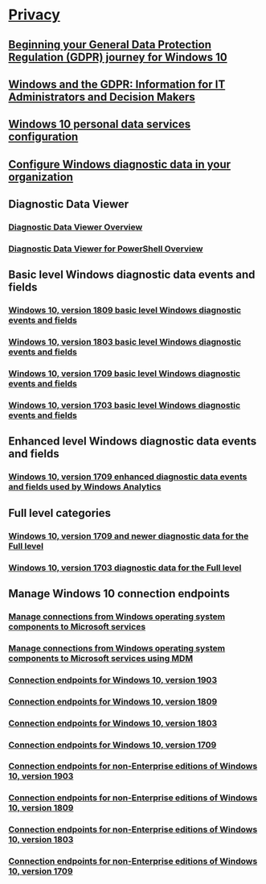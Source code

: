 # [Privacy](index.yml)
## [Beginning your General Data Protection Regulation (GDPR) journey for Windows 10](gdpr-win10-whitepaper.md)
## [Windows and the GDPR: Information for IT Administrators and Decision Makers](gdpr-it-guidance.md)
## [Windows 10 personal data services configuration](windows-personal-data-services-configuration.md)
## [Configure Windows diagnostic data in your organization](configure-windows-diagnostic-data-in-your-organization.md)
## Diagnostic Data Viewer
### [Diagnostic Data Viewer Overview](diagnostic-data-viewer-overview.md)
### [Diagnostic Data Viewer for PowerShell Overview](Microsoft-DiagnosticDataViewer.md)
## Basic level Windows diagnostic data events and fields
### [Windows 10, version 1809 basic level Windows diagnostic events and fields](basic-level-windows-diagnostic-events-and-fields-1809.md)
### [Windows 10, version 1803 basic level Windows diagnostic events and fields](basic-level-windows-diagnostic-events-and-fields-1803.md)
### [Windows 10, version 1709 basic level Windows diagnostic events and fields](basic-level-windows-diagnostic-events-and-fields-1709.md)
### [Windows 10, version 1703 basic level Windows diagnostic events and fields](basic-level-windows-diagnostic-events-and-fields-1703.md)
## Enhanced level Windows diagnostic data events and fields
### [Windows 10, version 1709 enhanced diagnostic data events and fields used by Windows Analytics](enhanced-diagnostic-data-windows-analytics-events-and-fields.md)
## Full level categories
### [Windows 10, version 1709 and newer diagnostic data for the Full level](windows-diagnostic-data.md)
### [Windows 10, version 1703 diagnostic data for the Full level](windows-diagnostic-data-1703.md)
## Manage Windows 10 connection endpoints
### [Manage connections from Windows operating system components to Microsoft services](manage-connections-from-windows-operating-system-components-to-microsoft-services.md)
### [Manage connections from Windows operating system components to Microsoft services using MDM](manage-connections-from-windows-operating-system-components-to-microsoft-services-using-MDM.md)
### [Connection endpoints for Windows 10, version 1903](manage-windows-1903-endpoints.md)
### [Connection endpoints for Windows 10, version 1809](manage-windows-1809-endpoints.md)
### [Connection endpoints for Windows 10, version 1803](manage-windows-1803-endpoints.md)
### [Connection endpoints for Windows 10, version 1709](manage-windows-1709-endpoints.md)
### [Connection endpoints for non-Enterprise editions of Windows 10, version 1903](windows-endpoints-1903-non-enterprise-editions.md)
### [Connection endpoints for non-Enterprise editions of Windows 10, version 1809](windows-endpoints-1809-non-enterprise-editions.md)
### [Connection endpoints for non-Enterprise editions of Windows 10, version 1803](windows-endpoints-1803-non-enterprise-editions.md)
### [Connection endpoints for non-Enterprise editions of Windows 10, version 1709](windows-endpoints-1709-non-enterprise-editions.md)

